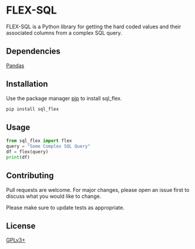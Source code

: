 # FLEX-SQL

FLEX-SQL is a Python library for getting the hard coded values and their associated columns from a complex SQL query.

## Dependencies
[Pandas](https://pypi.org/project/pandas/)

## Installation

Use the package manager [pip](https://pip.pypa.io/en/stable/) to install sql_flex.

```bash
pip install sql_flex
```

## Usage

```python
from sql_flex import flex
query = "Some Complex SQL Query"
df = flex(query)
print(df)
```

## Contributing
Pull requests are welcome. For major changes, please open an issue first to discuss what you would like to change.

Please make sure to update tests as appropriate.

## License
[GPLv3+](https://choosealicense.com/licenses/gpl-3.0/)
